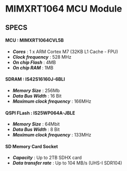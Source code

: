 # MIMXRT1064 MCU Module
## SPECS
#### MCU : MIMXRT1064CVL5B 
* ***Cores*** : 1 x ARM Cortex M7 (32KB L1 Cache - FPU)
* ***Clock frequency*** : 528 MHz  
* ***On chip Flash*** : 4MB  
* ***On chip RAM*** : 1MB
#### SDRAM : IS42S16160J-6BLI
* ***Memory Size*** : 256Mb
* ***Data Bus Width*** : 16 Bit
* ***Maximum clock frequency*** : 166MHz
#### QSPI FLash : IS25WP064A-JBLE
* ***Memory Size*** : 64Mbit
* ***Data Bus Width*** : 8 Bit
* ***Maximum clock frequency*** : 133MHz
#### SD Memory Card Socket
* ***Capacity*** : Up to 2TB SDHX card
* ***Data transfer rate*** : Up to 104 MB/s (UHS-I SDR104)
